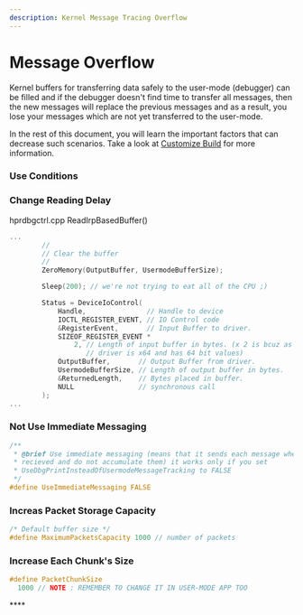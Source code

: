 ```yaml
---
description: Kernel Message Tracing Overflow
---
```


# Message Overflow

Kernel buffers for transferring data safely to the user-mode \(debugger\) can be filled and if the debugger doesn't find time to transfer all messages, then the new messages will replace the previous messages and as a result, you lose your messages which are not yet transferred to the user-mode. 

In the rest of this document, you will learn the important factors that can decrease such scenarios. Take a look at [Customize Build](https://docs.hyperdbg.com/tips-and-tricks/misc/customize-build) for more information.



### Use Conditions

### Change Reading Delay 

hprdbgctrl.cpp ReadIrpBasedBuffer\(\) 

```c
...
        //
        // Clear the buffer
        //
        ZeroMemory(OutputBuffer, UsermodeBufferSize);

        Sleep(200); // we're not trying to eat all of the CPU ;)

        Status = DeviceIoControl(
            Handle,               // Handle to device
            IOCTL_REGISTER_EVENT, // IO Control code
            &RegisterEvent,       // Input Buffer to driver.
            SIZEOF_REGISTER_EVENT *
                2, // Length of input buffer in bytes. (x 2 is bcuz as the
                   // driver is x64 and has 64 bit values)
            OutputBuffer,       // Output Buffer from driver.
            UsermodeBufferSize, // Length of output buffer in bytes.
            &ReturnedLength,    // Bytes placed in buffer.
            NULL                // synchronous call
        );
...
```

### Not Use Immediate Messaging

```c
/**
 * @brief Use immediate messaging (means that it sends each message when they
 * recieved and do not accumulate them) it works only if you set
 * UseDbgPrintInsteadOfUsermodeMessageTracking to FALSE
 */
#define UseImmediateMessaging FALSE
```

### Increas Packet Storage Capacity

```c
/* Default buffer size */
#define MaximumPacketsCapacity 1000 // number of packets
```

### Increase Each Chunk's Size

```c
#define PacketChunkSize                                                        \
  1000 // NOTE : REMEMBER TO CHANGE IT IN USER-MODE APP TOO
```

\*\*\*\*

